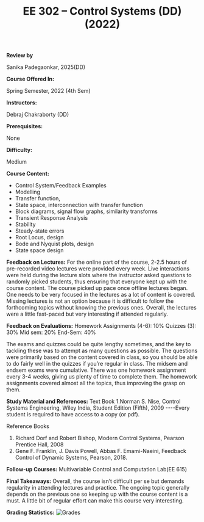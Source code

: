 ﻿---
layout: page
title: EE 302 – Control Systems (DD) (2022)
cover-img: assets/img/Cover_study.jpg
thumbnail-img: ""
share-img: ""
comments: true
tags: [Core, Second, Controls]
---

**Review by**

Sanika Padegaonkar, 2025(DD)

**Course Offered In:**

Spring Semester, 2022 (4th Sem)

**Instructors:**

Debraj Chakraborty (DD)

**Prerequisites:**

None

**Difficulty:**

Medium

**Course Content:**

* Control System/Feedback Examples
* Modelling 
* Transfer function, 
* State space, interconnection with transfer function
* Block diagrams, signal flow graphs, similarity transforms
* Transient Response Analysis
* Stability
* Steady-state errors
* Root Locus, design
* Bode and Nyquist plots, design 
* State space design

**Feedback on Lectures:**
For the online part of the course, 2-2.5 hours of pre-recorded video lectures were provided every week. Live interactions were held during the lecture slots where the instructor asked questions to randomly picked students, thus ensuring that everyone kept up with the course content. The course picked up pace once offline lectures began. One needs to be very focused in the lectures as a lot of content is covered. Missing lectures is not an option because it is difficult to follow the forthcoming topics without knowing the previous ones. Overall, the lectures were a little fast-paced but very interesting if attended regularly. 

**Feedback on Evaluations:**
Homework Assignments (4-6): 10%
Quizzes (3): 30%
Mid sem: 20%
End-Sem: 40%

The exams and quizzes could be quite lengthy sometimes, and the key to tackling these was to attempt as many questions as possible. The questions were primarily based on the content covered in class, so you should be able to do fairly well in the quizzes if you’re regular in class. The midsem and endsem exams were cumulative. There was one homework assignment every 3-4 weeks, giving us plenty of time to complete them. The homework assignments covered almost all the topics, thus improving the grasp on them. 

**Study Material and References:**
Text Book
1.Norman S. Nise, Control Systems Engineering, Wiley India, Student Edition (Fifth), 2009 ----Every student is required to have access to a copy (or pdf).

Reference Books
1. Richard Dorf and Robert Bishop, Modern Control Systems, Pearson Prentice Hall, 2008 
2. Gene F. Franklin, J. Davis Powell, Abbas F. Emami-Naeini, Feedback Control of Dynamic Systems, Pearson, 2018.

**Follow-up Courses:**
Multivariable Control and Computation Lab(EE 615)


**Final Takeaways:**
Overall, the course isn’t difficult per se but demands regularity in attending lectures and practice. The ongoing topic generally depends on the previous one so keeping up with the course content is a must. A little bit of regular effort can make this course very interesting.

**Grading Statistics:**
![Grades](EE-302DD-2021-grades.png)